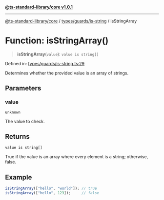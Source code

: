 [**@ts-standard-library/core v1.0.1**](../../../../README.md)

***

[@ts-standard-library/core](../../../../modules.md) / [types/guards/is-string](../README.md) / isStringArray

# Function: isStringArray()

> **isStringArray**(`value`): `value is string[]`

Defined in: [types/guards/is-string.ts:29](https://github.com/gabaudette/ts-stdlib/blob/7333da76bc775fbabd0907ad8519b912cfc2fe26/packages/core/src/types/guards/is-string.ts#L29)

Determines whether the provided value is an array of strings.

## Parameters

### value

`unknown`

The value to check.

## Returns

`value is string[]`

True if the value is an array where every element is a string; otherwise, false.

## Example

```typescript
isStringArray(["hello", "world"]); // true
isStringArray(["hello", 123]);     // false
```
